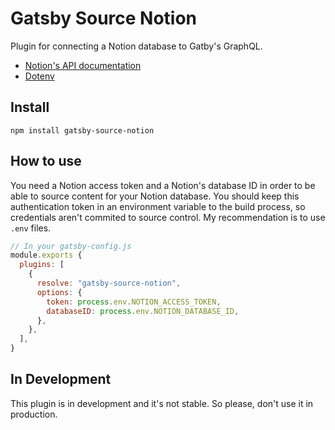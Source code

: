 # Gatsby Source Notion

Plugin for connecting a Notion database to Gatby's GraphQL.

- [Notion's API documentation](https://developers.notion.com/docs)
- [Dotenv](https://github.com/motdotla/dotenv#readme)

## Install

`npm install gatsby-source-notion`

## How to use

You need a Notion access token and a Notion's database ID in order to be able to source content for your Notion database. You should keep this authentication token in an environment variable to the build process, so credentials aren't commited to source control. My recommendation is to use `.env` files.

```javascript
// In your gatsby-config.js
module.exports {
  plugins: [
    {
      resolve: "gatsby-source-notion",
      options: {
        token: process.env.NOTION_ACCESS_TOKEN,
        databaseID: process.env.NOTION_DATABASE_ID,
      },
    },
  ],
}
```

## In Development

This plugin is in development and it's not stable. So please, don't use it in production.
